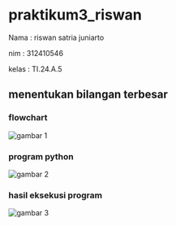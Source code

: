 # praktikum3_riswan
Nama : riswan satria juniarto <p>
nim : 312410546 <p>
kelas : TI.24.A.5
## menentukan bilangan terbesar

### flowchart
![gambar 1](screen/ss3)

### program python
![gambar 2](screen/ss1)

### hasil eksekusi program
![gambar 3](screen/ss2)
